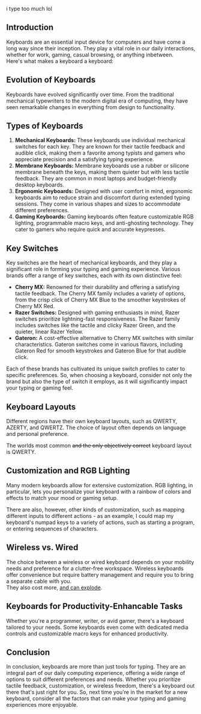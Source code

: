 i type too much lol

## Introduction

Keyboards are an essential input device for computers and have come a long way since their inception. They play a vital role in our daily interactions, whether for work, gaming, casual browsing, or anything inbetween.<br/>
Here's what makes a keyboard a keyboard:

## Evolution of Keyboards

Keyboards have evolved significantly over time. From the traditional mechanical typewriters to the modern digital era of computing, they have seen remarkable changes in everything from design to functionality.

## Types of Keyboards

1. **Mechanical Keyboards:** These keyboards use individual mechanical switches for each key. They are known for their tactile feedback and audible click, making them a favorite among typists and gamers who appreciate precision and a satisfying typing experience.
2. **Membrane Keyboards:** Membrane keyboards use a rubber or silicone membrane beneath the keys, making them quieter but with less tactile feedback. They are common in most laptops and budget-friendly desktop keyboards.
3. **Ergonomic Keyboards:** Designed with user comfort in mind, ergonomic keyboards aim to reduce strain and discomfort during extended typing sessions. They come in various shapes and sizes to accommodate different preferences.
4. **Gaming Keyboards:** Gaming keyboards often feature customizable RGB lighting, programmable macro keys, and anti-ghosting technology. They cater to gamers who require quick and accurate keypresses.

## Key Switches

Key switches are the heart of mechanical keyboards, and they play a significant role in forming your typing and gaming experience. Various brands offer a range of key switches, each with its own distinctive feel:

- **Cherry MX:** Renowned for their durability and offering a satisfying tactile feedback. The Cherry MX family includes a variety of options, from the crisp click of Cherry MX Blue to the smoother keystrokes of Cherry MX Red.
- **Razer Switches:** Designed with gaming enthusiasts in mind, Razer switches prioritize lightning-fast responsiveness. The Razer family includes switches like the tactile and clicky Razer Green, and the quieter, linear Razer Yellow.
- **Gateron:** A cost-effective alternative to Cherry MX switches with similar characteristics. Gateron switches come in various flavors, including Gateron Red for smooth keystrokes and Gateron Blue for that audible click.

Each of these brands has cultivated its unique switch profiles to cater to specific preferences. So, when choosing a keyboard, consider not only the brand but also the type of switch it employs, as it will significantly impact your typing or gaming feel.

## Keyboard Layouts

Different regions have their own keyboard layouts, such as QWERTY, AZERTY, and QWERTZ. The choice of layout often depends on language and personal preference.

The worlds most common ~~and the only objectively correct~~ keyboard layout is QWERTY.

## Customization and RGB Lighting

Many modern keyboards allow for extensive customization. RGB lighting, in particular, lets you personalize your keyboard with a rainbow of colors and effects to match your mood or gaming setup.

There are also, however, other kinds of customization, such as mapping different inputs to different actions - as an example, I could map my keyboard's numpad keys to a variety of actions, such as starting a program, or entering sequences of characters.

## Wireless vs. Wired

The choice between a wireless or wired keyboard depends on your mobility needs and preference for a clutter-free workspace. Wireless keyboards offer convenience but require battery management and require you to bring a separate cable with you.<br/>
They also cost more, [and can explode](https://www.reddit.com/r/MechanicalKeyboards/comments/10zz1u8/friendly_remind_to_check_your_wireless_keyboard/).

## Keyboards for Productivity-Enhancable Tasks

Whether you're a programmer, writer, or avid gamer, there's a keyboard tailored to your needs. Some keyboards even come with dedicated media controls and customizable macro keys for enhanced productivity.

## Conclusion

In conclusion, keyboards are more than just tools for typing. They are an integral part of our daily computing experience, offering a wide range of options to suit different preferences and needs. Whether you prioritize tactile feedback, customization, or wireless freedom, there's a keyboard out there that's just right for you. So, next time you're in the market for a new keyboard, consider all the factors that can make your typing and gaming experiences more enjoyable.
